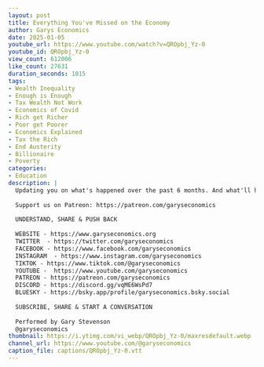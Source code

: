 ```yaml
---
layout: post
title: Everything You've Missed on the Economy
author: Garys Economics
date: 2025-01-05
youtube_url: https://www.youtube.com/watch?v=QROpbj_Yz-0
youtube_id: QROpbj_Yz-0
view_count: 612006
like_count: 27631
duration_seconds: 1015
tags:
- Wealth Inequality
- Enough is Enough
- Tax Wealth Not Work
- Economics of Covid
- Rich get Richer
- Poor get Poorer
- Economics Explained
- Tax the Rich
- End Austerity
- Billionaire
- Poverty
categories:
- Education
description: |
  Updating you on what's happened over the past 6 months. And what'll happen in 2025.
  
  Support us on Patreon: https://patreon.com/garyseconomics
  
  UNDERSTAND, SHARE & PUSH BACK
  
  WEBSITE - https://www.garyseconomics.org
  TWITTER  - https://twitter.com/garyseconomics
  FACEBOOK - https://www.facebook.com/garyseconomics
  INSTAGRAM  - https://www.instagram.com/garyseconomics
  TIKTOK - https://www.tiktok.com/@garyseconomics
  YOUTUBE -  https://www.youtube.com/garyseconomics
  PATREON - https://patreon.com/garyseconomics
  DISCORD - https://discord.gg/vqME6WsPd7
  BLUESKY - https://bsky.app/profile/garyseconomics.bsky.social
  
  SUBSCRIBE, SHARE & START A CONVERSATION
  
  Performed by Gary Stevenson
  @garyseconomics
thumbnail: https://i.ytimg.com/vi_webp/QROpbj_Yz-0/maxresdefault.webp
channel_url: https://www.youtube.com/@garyseconomics
caption_file: captions/QROpbj_Yz-0.vtt
---
```

